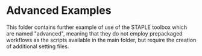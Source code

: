 # Advanced Examples

This folder contains further example of use of the STAPLE toolbox which are named "advanced", meaning that they do not employ prepackaged workflows
as the scripts available in the main folder, but require the creation of additional setting files.
